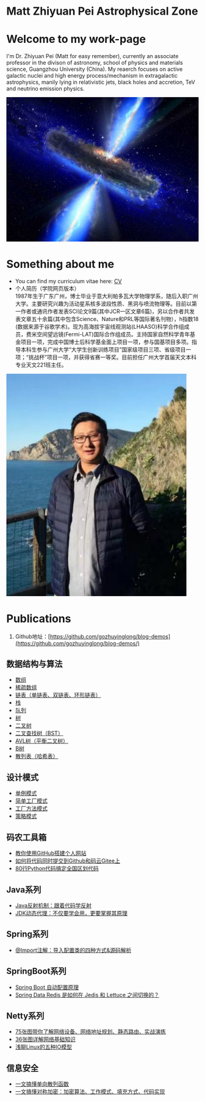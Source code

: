# Matt Zhiyuan Pei Astrophysical Zone

# Welcome to my work-page

I'm Dr. Zhiyuan Pei (Matt for easy remember), currently an associate professor in the divison of astronomy, school of physics and materials science, Guangzhou University (China). My reaerch focuses on active galactic nuclei and high energy process/mechanism in extragalactic astrophysics, manily lying in relativistic jets, black holes and accretion, TeV and neutrino emission physics.   

![](标题图.jpg)

# Something about me

* You can find my curriculum vitae here: [CV](http://spee.gzhu.edu.cn/sz/rylb.html) 
* 个人简历（学院网页版本）\
1987年生于广东广州，博士毕业于意大利帕多瓦大学物理学系，随后入职广州大学。主要研究兴趣为活动星系核多波段性质、黑洞与喷流物理等。目前以第一作者或通讯作者发表SCI论文9篇(其中JCR一区文章6篇)，另以合作者共发表文章五十余篇(其中包含Science、Nature和PRL等国际著名刊物），h指数18 (数据来源于谷歌学术)。现为高海拔宇宙线观测站(LHAASO)科学合作组成员，费米空间望远镜(Fermi-LAT)国际合作组成员。主持国家自然科学青年基金项目一项，完成中国博士后科学基金面上项目一项，参与国基项目多项。指导本科生参与广州大学“大学生创新训练项目”国家级项目三项、省级项目一项；“挑战杯”项目一项，并获得省赛一等奖。目前担任广州大学首届天文本科专业天文221班主任。

![](me.png)

# Publications

1. Github地址：[https://github.com/gozhuyinglong/blog-demos](https://github.com/gozhuyinglong/blog-demos/)


## 数据结构与算法

* [数组](https://mp.weixin.qq.com/s/YVbahU_0fzmyEX-JBvcnqQ)
* [稀疏数组](https://mp.weixin.qq.com/s/YYemaomm10HiKs9MoKHKIw)
* [链表（单链表、双链表、环形链表）](https://mp.weixin.qq.com/s/46ShChMslDGsV6xSObh5nQ)
* [栈](https://mp.weixin.qq.com/s/dfv4WM_-agLpygCuzqQUTA)
* [队列](https://mp.weixin.qq.com/s/64oTQJatNcBsfvrJKMQOWA)
* [树](https://mp.weixin.qq.com/s/Ui5p4RQRwEHv4a_HWeXJYQ)
* [二叉树](https://mp.weixin.qq.com/s/XkeEyUCCvQ_AtMLBUYTH0Q)
* [二叉查找树（BST）](https://mp.weixin.qq.com/s/6S8M6r-EY4IMF3UUvZ7_AA)
* [AVL树（平衡二叉树）](https://mp.weixin.qq.com/s/eeXi_11illdVqMnkse_mhQ)
* [B树](https://mp.weixin.qq.com/s/Cx03l-ezvYjAKrmedup-aQ)
* [散列表（哈希表）](https://mp.weixin.qq.com/s/oX28uyCbbaYQErT6RE-txg)

## 设计模式

* [单例模式](https://mp.weixin.qq.com/s/bb2LhnCDUZfprHwLtAK18Q)
* [简单工厂模式](https://mp.weixin.qq.com/s/tS_m1_8E0wn24UNkHTXeug)
* [工厂方法模式](https://mp.weixin.qq.com/s/vGoPrfAUFIoe7MJKGhZ9WQ)
* [策略模式](https://mp.weixin.qq.com/s/FfhMIrD72vBWTGJe5yJzxw)

## 码农工具箱

* [教你使用GitHub搭建个人网站](https://mp.weixin.qq.com/s/fFP3sk8gaeG10dfZdPj4bQ)
* [如何将代码同时提交到Github和码云Gitee上](https://mp.weixin.qq.com/s/7xvtYbW_U73QbAVW_4wCSw)
* [80行Python代码搞定全国区划代码](https://mp.weixin.qq.com/s/RrryeSKCAwD61NHfjaFOrA)

## Java系列

* [Java反射机制：跟着代码学反射](https://mp.weixin.qq.com/s/-JfevVj0xVHBAZ_AgowZAQ)
* [JDK动态代理：不仅要学会用，更要掌握其原理](https://mp.weixin.qq.com/s/0M7ENqhZ2IjmPeFbf_vEqQ)

## Spring系列

* [@Import注解：导入配置类的四种方式&源码解析](https://mp.weixin.qq.com/s/DcWEo6-7-W1yFpEdkcwIJQ)

## SpringBoot系列

* [Spring Boot 自动配置原理](https://mp.weixin.qq.com/s/UXNcTOpjx9cr4kd4ECPg6g)
* [Spring Data Redis 是如何在 Jedis 和 Lettuce 之间切换的？](https://mp.weixin.qq.com/s/Dymb63z5DY7IAlOFeA82iQ)

## Netty系列

* [75张图带你了解网络设备、网络地址规划、静态路由、实战演练](https://mp.weixin.qq.com/s/9McysTuIFQ984Asy2FxB9g)
* [36张图详解网络基础知识](https://mp.weixin.qq.com/s/H7FQXsPxtHcYUzK-cHBo9g)
* [浅聊Linux的五种IO模型](https://mp.weixin.qq.com/s/IrY6u8CIkYN2Rv-kKeMtMA)

## 信息安全

* [一文搞懂单向散列函数](https://mp.weixin.qq.com/s/LrhMAXfxhnlPLxv9B_39sg)
* [一文搞懂对称加密：加密算法、工作模式、填充方式、代码实现](https://mp.weixin.qq.com/s/Jr3aKhd9NEIZ7quWmBJAow)
